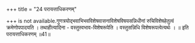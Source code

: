 +++
title = "24 परायत्ताधिकरणम्"

+++
is not available.गुणत्रयोद्भवाभिभवविशेषवासनाविशेषविषयसन्निधीनां रुचिविशेषहेतुत्वं क्रमेणोपपादयति । तथाहीत्यादिना - वस्तुस्वभाव-विशेषरूपेति । वस्तुसन्निधि विशेषरूपत्वेत्यर्थः । ॥ इति परायत्ताधिकरणम् ॥41॥